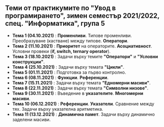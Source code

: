 ## Теми от практикумите по "Увод в програмирането", зимен семестър 2021/2022, спец. "Информатика", група 5 ##  

 - **Тема 1 (04.10.2021)** : **Променливи**. Типове променливи. Преобразуване (кастване) между типове. **Оператори**.  
 - **Тема 2 (11.10.2021)** : **Приоритет** на операторите. **Асоциативност**. Условни провеки (**if, switch, ternary operator**).  
 - **Тема 3 (18.10.2021)** : Задачи върху темите **"Оператори"** и **"Условни конструкции"**.  
 - **Тема 4 (25.10.2021)** : Задачи върху темата **"Цикли"**.  
 - **Тема 5 (01.11.2021)** : Подготовка за първо контролно.  
 - **Тема 6 (08.11.2021)** : **Функции**. **Референции**.  
 - **Тема 7 (15.11.2021)** : Задачи върху темата **"Едномерни масиви"**.  
 - **Тема 8 (22.11.2021)** : Задачи върху темата **"Символни низове"**.  
 - **Тема 9 (30.11.2021)** : Въведение в **указателите**. **Многомерни масиви**.  
 - **Тема 10 (06.12.2021)** : **Референции**. **Указатели**. Сравнение между тях. Задачи върху указателна аритметика.  
 - **Тема 11 (13.12.2021)** : **Динамична памет**. Задачи върху динамично заделени масиви.  
